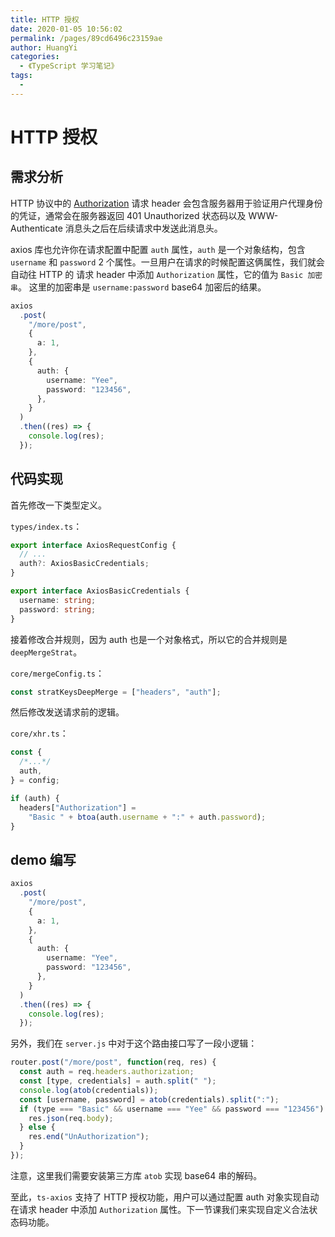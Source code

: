 ```yaml
---
title: HTTP 授权
date: 2020-01-05 10:56:02
permalink: /pages/89cd6496c23159ae
author: HuangYi
categories:
  - 《TypeScript 学习笔记》
tags:
  -
---
```


# HTTP 授权

## 需求分析

HTTP 协议中的 [Authorization](https://developer.mozilla.org/en-US/docs/Web/HTTP/Headers/Authorization) 请求 header 会包含服务器用于验证用户代理身份的凭证，通常会在服务器返回 401 Unauthorized 状态码以及 WWW-Authenticate 消息头之后在后续请求中发送此消息头。

axios 库也允许你在请求配置中配置 `auth` 属性，`auth` 是一个对象结构，包含 `username` 和 `password` 2 个属性。一旦用户在请求的时候配置这俩属性，我们就会自动往 HTTP 的 请求 header 中添加 `Authorization` 属性，它的值为 `Basic 加密串`。
这里的加密串是 `username:password` base64 加密后的结果。

```typescript
axios
  .post(
    "/more/post",
    {
      a: 1,
    },
    {
      auth: {
        username: "Yee",
        password: "123456",
      },
    }
  )
  .then((res) => {
    console.log(res);
  });
```

## 代码实现

首先修改一下类型定义。

`types/index.ts`：

```typescript
export interface AxiosRequestConfig {
  // ...
  auth?: AxiosBasicCredentials;
}

export interface AxiosBasicCredentials {
  username: string;
  password: string;
}
```

接着修改合并规则，因为 auth 也是一个对象格式，所以它的合并规则是 `deepMergeStrat`。

`core/mergeConfig.ts`：

```typescript
const stratKeysDeepMerge = ["headers", "auth"];
```

然后修改发送请求前的逻辑。

`core/xhr.ts`：

```typescript
const {
  /*...*/
  auth,
} = config;

if (auth) {
  headers["Authorization"] =
    "Basic " + btoa(auth.username + ":" + auth.password);
}
```

## demo 编写

```typescript
axios
  .post(
    "/more/post",
    {
      a: 1,
    },
    {
      auth: {
        username: "Yee",
        password: "123456",
      },
    }
  )
  .then((res) => {
    console.log(res);
  });
```

另外，我们在 `server.js` 中对于这个路由接口写了一段小逻辑：

```javascript
router.post("/more/post", function(req, res) {
  const auth = req.headers.authorization;
  const [type, credentials] = auth.split(" ");
  console.log(atob(credentials));
  const [username, password] = atob(credentials).split(":");
  if (type === "Basic" && username === "Yee" && password === "123456") {
    res.json(req.body);
  } else {
    res.end("UnAuthorization");
  }
});
```

注意，这里我们需要安装第三方库 `atob` 实现 base64 串的解码。

至此，`ts-axios` 支持了 HTTP 授权功能，用户可以通过配置 auth 对象实现自动在请求 header 中添加 `Authorization` 属性。下一节课我们来实现自定义合法状态码功能。

